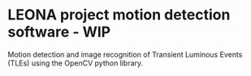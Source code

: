 # LEONA project motion detection software - WIP
Motion detection and image recognition of Transient Luminous Events (TLEs) using the OpenCV python library.
